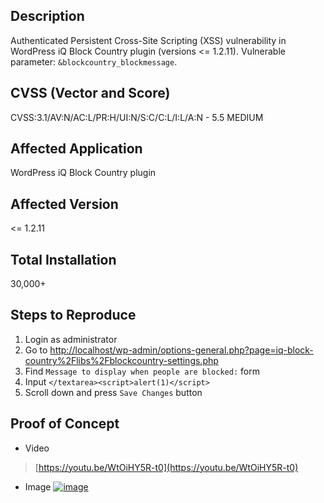 ## Description

[](https://github.com/daffainfo/AllAboutBugBounty/blob/master/CVEs/2021/CVE-2021-36873.md#description)

Authenticated Persistent Cross-Site Scripting (XSS) vulnerability in WordPress iQ Block Country plugin (versions <= 1.2.11). Vulnerable parameter: `&blockcountry_blockmessage`.

## CVSS (Vector and Score)

[](https://github.com/daffainfo/AllAboutBugBounty/blob/master/CVEs/2021/CVE-2021-36873.md#cvss-vector-and-score)

CVSS:3.1/AV:N/AC:L/PR:H/UI:N/S:C/C:L/I:L/A:N - 5.5 MEDIUM

## Affected Application

[](https://github.com/daffainfo/AllAboutBugBounty/blob/master/CVEs/2021/CVE-2021-36873.md#affected-application)

WordPress iQ Block Country plugin

## Affected Version

[](https://github.com/daffainfo/AllAboutBugBounty/blob/master/CVEs/2021/CVE-2021-36873.md#affected-version)

<= 1.2.11

## Total Installation

[](https://github.com/daffainfo/AllAboutBugBounty/blob/master/CVEs/2021/CVE-2021-36873.md#total-installation)

30,000+

## Steps to Reproduce

[](https://github.com/daffainfo/AllAboutBugBounty/blob/master/CVEs/2021/CVE-2021-36873.md#steps-to-reproduce)

1. Login as administrator
2. Go to [http://localhost/wp-admin/options-general.php?page=iq-block-country%2Flibs%2Fblockcountry-settings.php](http://localhost/wp-admin/options-general.php?page=iq-block-country%2Flibs%2Fblockcountry-settings.php)
3. Find `Message to display when people are blocked:` form
4. Input `</textarea><script>alert(1)</script>`
5. Scroll down and press `Save Changes` button

## Proof of Concept

[](https://github.com/daffainfo/AllAboutBugBounty/blob/master/CVEs/2021/CVE-2021-36873.md#proof-of-concept)

- Video

> [https://youtu.be/WtOiHY5R-t0](https://youtu.be/WtOiHY5R-t0)

- Image [![image](https://user-images.githubusercontent.com/36522826/202700374-52d36350-adff-4fe3-b46d-21f08955e8c6.png)](https://user-images.githubusercontent.com/36522826/202700374-52d36350-adff-4fe3-b46d-21f08955e8c6.png)

